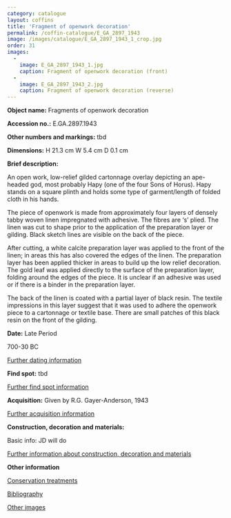 ```yaml
---
category: catalogue
layout: coffins
title: 'Fragment of openwork decoration'
permalink: /coffin-catalogue/E_GA_2897_1943
image: /images/catalogue/E_GA_2897_1943_1_crop.jpg
order: 31
images: 
  -
    image: E_GA_2897_1943_1.jpg
    caption: Fragment of openwork decoration (front)
  -
    image: E_GA_2897_1943_2.jpg
    caption: Fragment of openwork decoration (reverse)
---
```


**Object name:** 
Fragments of openwork decoration

**Accession no.:** 
E.GA.2897.1943

**Other numbers and markings:**
tbd

**Dimensions:** 
H 21.3 cm
W 5.4 cm
D 0.1 cm

**Brief description:** 

An open work, low-relief gilded cartonnage overlay depicting an ape-headed god, most probably Hapy (one of the four Sons of Horus). Hapy stands on a square plinth and holds some type of garment/length of folded cloth in his hands.

The piece of openwork is made from approximately four layers of densely tabby woven linen impregnated with adhesive. The fibres are ‘s’ plied. The linen was cut to shape prior to the application of the preparation layer or gilding. Black sketch lines are visible on the back of the piece.

After cutting, a white calcite preparation layer was applied to the front of the linen; in areas this has also covered the edges of the linen. The preparation layer has been applied thicker in areas to build up the low relief decoration. The gold leaf was applied directly to the surface of the preparation layer, folding around the edges of the piece. It is unclear if an adhesive was used or if there is a binder in the preparation layer.

The back of the linen is coated with a partial layer of black resin. The textile impressions in this layer suggest that it was used to adhere the openwork piece to a cartonnage or textile base. There are small patches of this black resin on the front of the gilding.

**Date:**
Late Period

700-30 BC


[Further dating information](/catalogue_extras/E_GA_2897_1943_dating)

**Find spot:**
tbd

[Further find spot information](/catalogue_extras/E_GA_2897_1943_findspot)

**Acquisition:**
Given by R.G. Gayer-Anderson, 1943

[Further acquisition information](/catalogue_extras/E_GA_2897_1943_acquisition)

**Construction, decoration and materials:**

Basic info: JD will do

[Further information about construction, decoration and materials](/catalogue_extras/E_GA_2897_1943_materials)


**Other information**

[Conservation treatments](/catalogue_extras/E_GA_2897_1943_conservation)

[Bibliography](/catalogue_extras/E_GA_2897_1943_bibliography)

[Other images](/catalogue_extras/E_GA_2897_1943_imagesheet)

